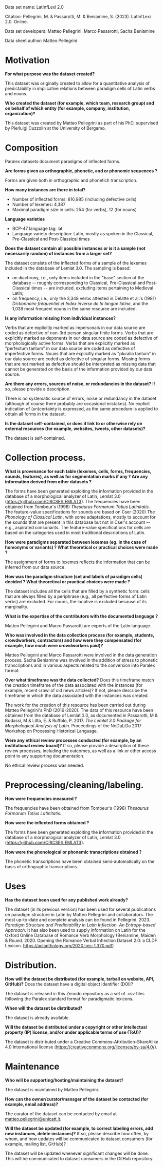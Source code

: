 Data set name: LatInfLexi 2.0

Citation: Pellegrini, M. & Passarotti, M. & Beniamine, S. (2023). LatInfLexi 2.0. Online.

Data set developers: Matteo Pellegrini, Marco Passarotti, Sacha Beniamine

Data sheet author: Matteo Pellegrini

# Motivation

**For what purpose was the dataset created?** 

This dataset was originally created to allow for a quantitative analysis of predictability in implicative relations between paradigm cells of Latin verbs and nouns. 

**Who created the dataset (for example, which team, research group) and on behalf of which entity (for example, company, institution, organization)?**

This dataset was created by Matteo Pellegrini as part of his PhD, supervised by Pierluigi Cuzzolin at the University of Bergamo.

# Composition

Paralex datasets document paradigms of inflected forms.

**Are forms given as orthographic, phonetic, and or phonemic sequences ?**

Forms are given both in orthographic and phonetich transcription.

**How many instances are there in total?**

- Number of inflected forms: 816,985 (including defective cells)
- Number of lexemes: 4,387
- Maximal paradigm size in cells: 254 (for verbs), 12 (for nouns) 

**Language varieties** 

-   BCP-47 language tag: lat
-   Language variety description: Latin, mostly as spoken in the Classical, Pre-Classical and Post-Classical times

**Does the dataset contain all possible instances or is it a sample (not necessarily random) of instances from a larger set?** 

The dataset consists of the inflected forms of a sample of the lexemes included in the database of Lemlat 3.0. The sampling is based:
- on diachrony, i.e., only items included in the "base" section of the database -- roughly corresponding to Classical, Pre-Classical and Post-Classical times -- are included, excluding items pertaining to Medieval Latin;
- on frequency, i.e., only the 3,348 verbs attested in Delatte et al.'s (1981) *Dictionnaire fréquentiel et Index inverse de la langue latine*, and the 1,038 most frequent nouns in the same resource are included.

**Is any information missing from individual instances?** 

Verbs that are explicitly marked as impersonals in our data source are coded as defective of non-3rd person singular finite forms.
Verbs that are explicitly marked as deponents in our data source are coded as defective of morphologically active forms.
Verbs that are explicitly marked as "perfectum tantum" in our data source are coded as defective of imperfective forms.
Nouns that are explicitly marked as "pluralia tantum" in our data source are coded as defective of singular forms.
Missing forms that are not marked as defective should be interpreted as missing data that cannot be generated on the basis of the information provided by our data source.

**Are there any errors, sources of noise, or redundancies in the dataset?** If so, please provide a description.

There is no systematic source of errors, noise or redundancy in the dataset (although of course there probably are occasional mistakes).
No explicit indication of (un)certainty is expressed, as the same procedure is applied to obtain all forms in the dataset.

**Is the dataset self-contained, or does it link to or otherwise rely on external resources (for example, websites, tweets, other datasets)?**

The dataset is self-contained.

# Collection process.

**What is provenance for each table (lexemes, cells, forms, frequencies, sounds, features), as well as for segmentation marks if any ? Are any information derived from other datasets ?**

The forms have been generated exploiting the information provided in the database of a morphological analyzer of Latin, Lemlat 3.0 (https://github.com/CIRCSE/LEMLAT3).
The frequencies have been obtained from Tombeur's (1998) *Thesaurus Formarum Totius Latinitatis*.
The feature-value specifications for sounds are based on Cser (2020) *The Phonology of Classical Latin*, with some adaptations, mostly to account for the sounds that are present in this database but not in Cser's account -- e.g., aspirated consonants.
The feature-value specifications for cells are based on the categories used in most traditional descriptions of Latin.

**How were paradigms separated between lexemes (eg. in the case of homonyms or variants) ? What theoretical or practical choices were made ?**

The assignment of forms to lexemes reflects the information that can be inferred from our data source.

**How was the paradigm structure (set and labels of paradigm cells) decided ? What theoretical or practical choices were made ?**

The dataset includes all the cells that are filled by a synthetic form: cells that are always filled by a periphrase (e.g., all perfective forms of Latin verbs) are excluded.
For nouns, the locative is excluded because of its marginality.

**What is the expertise of the contributors with the documented language ?**

Matteo Pellegrini and Marco Passarotti are experts of the Latin language.

**Who was involved in the data collection process (for example, students, crowdworkers, contractors) and how were they compensated (for example, how much were crowdworkers paid)?**

Matteo Pellegrini and Marco Passarotti were involved in the data generation process.
Sacha Beniamine was involved in the addition of stress to phonetic transcriptions and in various aspects related to the conversion into Paralex format.

**Over what timeframe was the data collected?** Does this timeframe match the creation timeframe of the data associated with the instances (for example, recent crawl of old news articles)? If not, please describe the timeframe in which the data associated with the instances was created.

The work for the creation of this resource has been carried out during Matteo Pellegrini's PhD (2016-2020).
The data of this resource have been obtained from the database of Lemlat 3.0, as documented in Passarotti, M & Budassi, M & Litta, E. & Ruffolo, P. 2017. *The Lemlat 3.0 Package for Morphological Analysis of Latin*. Proceedings of the NoDaLiDa 2017 Workshop on Processing Historical Language.

**Were any ethical review processes conducted (for example, by an institutional review board)?** If so, please provide a description of these review processes, including the outcomes, as well as a link or other access point to any supporting documentation.

No ethical review process was needed.

# Preprocessing/cleaning/labeling.

**How were frequencies measured ?** 

The frequencies have been obtained from Tombeur's (1998) *Thesaurus Formarum Totius Latinitatis*.

**How were the inflected forms obtained ?** 

The forms have been generated exploiting the information provided in the database of a morphological analyzer of Latin, Lemlat 3.0 (https://github.com/CIRCSE/LEMLAT3).

**How were the phonological or phonemic transcriptions obtained ?**

The phonetic transcriptions have been obtained semi-automatically on the basis of orthographic transcriptions.

# Uses

**Has the dataset been used for any published work already?** 

The dataset (in its previous version) has been used for several publications on paradigm structure in Latin by Matteo Pellegrini and collaborators. The most up-to-date and complete analysis can be found in Pellegrini. 2023. *Paradigm Structure and Predictability in Latin Inflection. An Entropy-based Approach*.
It has also been used to supply information on Latin for the Oxford Online Database of Romance Verb Morphology (Beniamine, Maiden & Round. 2020. Opening the Romance Verbal Inflection Dataset 2.0: a CLDF Lexicon. https://aclanthology.org/2020.lrec-1.370.pdf)

# Distribution.

**How will the dataset be distributed (for example, tarball on website, API, GitHub)?** Does the dataset have a digital object identifier (DOI)?

The dataset is released in this Zenodo repository as a set of .csv files following the Paralex standard format for paradigmatic lexicons.

**When will the dataset be distributed?**

The dataset is already available.

**Will the dataset be distributed under a copyright or other intellectual property (IP) license, and/or under applicable terms of use (ToU)?** 

The dataset is distributed under a Creative Commons-Attribution-ShareAlike 4.0 International license (https://creativecommons.org/licenses/by-sa/4.0/).

# Maintenance

**Who will be supporting/hosting/maintaining the dataset?**

The dataset is maintained by Matteo Pellegrini.

**How can the owner/curator/manager of the dataset be contacted (for example, email address)?**

The curator of the dataset can be contacted by email at matteo.pellegrini@unicatt.it.

**Will the dataset be updated (for example, to correct labeling errors, add new instances, delete instances)?** If so, please describe how often, by whom, and how updates will be communicated to dataset consumers (for example, mailing list, GitHub)?

The dataset will be updated whenever significant changes will be done. This will be communicated to dataset consumers in the GitHub repository.
